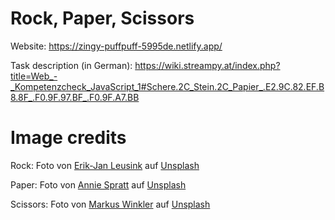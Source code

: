 # Rock, Paper, Scissors
Website: https://zingy-puffpuff-5995de.netlify.app/

Task description (in German): https://wiki.streampy.at/index.php?title=Web_-_Kompetenzcheck_JavaScript_1#Schere.2C_Stein.2C_Papier_.E2.9C.82.EF.B8.8F_.F0.9F.97.BF_.F0.9F.A7.BB

# Image credits

Rock: 
Foto von <a href="https://unsplash.com/@ejleusink?utm_source=unsplash&utm_medium=referral&utm_content=creditCopyText">Erik-Jan Leusink</a> auf <a href="https://unsplash.com/de/fotos/4psNpOezGzQ?utm_source=unsplash&utm_medium=referral&utm_content=creditCopyText">Unsplash</a>
  
Paper:
Foto von <a href="https://unsplash.com/@anniespratt?utm_source=unsplash&utm_medium=referral&utm_content=creditCopyText">Annie Spratt</a> auf <a href="https://unsplash.com/de/fotos/5cFwQ-WMcJU?utm_source=unsplash&utm_medium=referral&utm_content=creditCopyText">Unsplash</a>
  
Scissors:
Foto von <a href="https://unsplash.com/@markuswinkler?utm_source=unsplash&utm_medium=referral&utm_content=creditCopyText">Markus Winkler</a> auf <a href="https://unsplash.com/de/fotos/R-srioOZAIU?utm_source=unsplash&utm_medium=referral&utm_content=creditCopyText">Unsplash</a>
  
